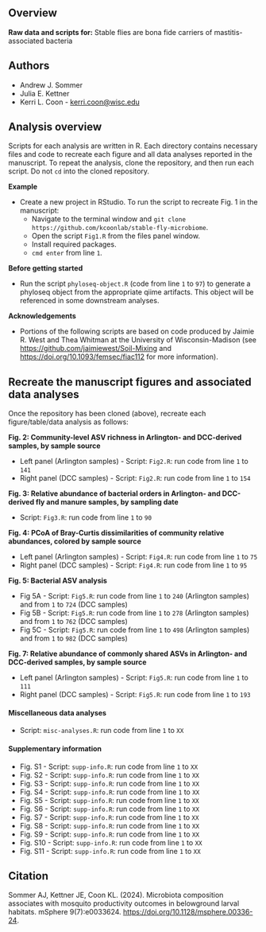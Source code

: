 ## Overview 
**Raw data and scripts for:**
Stable flies are bona fide carriers of mastitis-associated bacteria

## Authors 
* Andrew J. Sommer
* Julia E. Kettner
* Kerri L. Coon - kerri.coon@wisc.edu

## Analysis overview 
Scripts for each analysis are written in R. Each directory contains necessary files and code to recreate each figure and all data analyses reported in the manuscript. To repeat the analysis, clone the repository, and then run each script. Do not `cd` into the cloned repository. 

**Example**
* Create a new project in RStudio. To run the script to recreate Fig. 1 in the manuscript: 
	* Navigate to the terminal window and `git clone https://github.com/kcoonlab/stable-fly-microbiome`.
	* Open the script `Fig1.R` from the files panel window.
	* Install required packages. 
	* `cmd enter` from line `1`.

**Before getting started**
* Run the script `phyloseq-object.R` (code from line `1` to `97`) to generate a phyloseq object from the appropriate qiime artifacts. This object will be referenced in some downstream analyses.

**Acknowledgements**
* Portions of the following scripts are based on code produced by Jaimie R. West and Thea Whitman at the University of Wisconsin-Madison (see https://github.com/jaimiewest/Soil-Mixing and https://doi.org/10.1093/femsec/fiac112 for more information).

## Recreate the manuscript figures and associated data analyses
Once the repository has been cloned (above), recreate each figure/table/data analysis as follows: 

**Fig. 2: Community-level ASV richness in Arlington- and DCC-derived samples, by sample source**
* Left panel (Arlington samples) - Script: `Fig2.R`: run code from line `1` to `141`
* Right panel (DCC samples) - Script: `Fig2.R`: run code from line `1` to `154`

**Fig. 3: Relative abundance of bacterial orders in Arlington- and DCC-derived fly and manure samples, by sampling date**
* Script: `Fig3.R`: run code from line `1` to `90`

**Fig. 4: PCoA of Bray-Curtis dissimilarities of community relative abundances, colored by sample source**
* Left panel (Arlington samples) - Script: `Fig4.R`: run code from line `1` to `75`
* Right panel (DCC samples) - Script: `Fig4.R`: run code from line `1` to `95`

**Fig. 5: Bacterial ASV analysis**
* Fig 5A - Script: `Fig5.R`: run code from line `1` to `240` (Arlington samples) and from `1` to `724` (DCC samples)
* Fig 5B - Script: `Fig5.R`: run code from line `1` to `278` (Arlington samples) and from `1` to `762` (DCC samples)
* Fig 5C - Script: `Fig5.R`: run code from line `1` to `498` (Arlington samples) and from `1` to `982` (DCC samples)

**Fig. 7: Relative abundance of commonly shared ASVs in Arlington- and DCC-derived samples, by sample source**
* Left panel (Arlington samples) - Script: `Fig5.R`: run code from line `1` to `111`
* Right panel (DCC samples) - Script: `Fig5.R`: run code from line `1` to `193`

#### Miscellaneous data analyses
* Script: `misc-analyses.R`: run code from line `1` to `XX`

#### Supplementary information 
* Fig. S1 - Script: `supp-info.R`: run code from line `1` to `XX`
* Fig. S2 - Script: `supp-info.R`: run code from line `1` to `XX`
* Fig. S3 - Script: `supp-info.R`: run code from line `1` to `XX`
* Fig. S4 - Script: `supp-info.R`: run code from line `1` to `XX`
* Fig. S5 - Script: `supp-info.R`: run code from line `1` to `XX`
* Fig. S6 - Script: `supp-info.R`: run code from line `1` to `XX`
* Fig. S7 - Script: `supp-info.R`: run code from line `1` to `XX`
* Fig. S8 - Script: `supp-info.R`: run code from line `1` to `XX`
* Fig. S9 - Script: `supp-info.R`: run code from line `1` to `XX`
* Fig. S10 - Script: `supp-info.R`: run code from line `1` to `XX`
* Fig. S11 - Script: `supp-info.R`: run code from line `1` to `XX`

## Citation 
Sommer AJ, Kettner JE, Coon KL. (2024). Microbiota composition associates with mosquito productivity outcomes in belowground larval habitats. mSphere 9(7):e0033624. https://doi.org/10.1128/msphere.00336-24.

